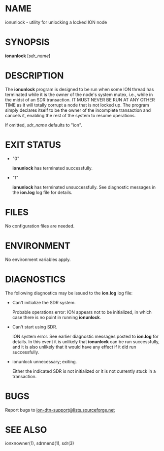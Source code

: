 # NAME

ionunlock - utility for unlocking a locked ION node

# SYNOPSIS

**ionunlock** \[_sdr\_name_\]

# DESCRIPTION

The **ionunlock** program is designed to be run when some ION thread has
terminated while it is the owner of the node's system mutex, i.e., while
in the midst of an SDR transaction.  IT MUST NEVER BE RUN AT ANY OTHER TIME
as it will totally corrupt a node that is not locked up. The program simply
declares itself to be the owner of the incomplete transaction and cancels it,
enabling the rest of the system to resume operations.

If omitted, _sdr\_name_ defaults to "ion".

# EXIT STATUS

- "0"

    **ionunlock** has terminated successfully.

- "1"

    **ionunlock** has terminated unsuccessfully.  See diagnostic messages in the
    **ion.log** log file for details.

# FILES

No configuration files are needed.

# ENVIRONMENT

No environment variables apply.

# DIAGNOSTICS

The following diagnostics may be issued to the **ion.log** log file:

- Can't initialize the SDR system.

    Probable operations error: ION appears not to be initialized, in which case
    there is no point in running **ionunlock**.

- Can't start using SDR.

    ION system error.  See earlier diagnostic messages posted to **ion.log**
    for details.  In this event it is unlikely that **ionunlock** can be run
    successfully, and it is also unlikely that it would have any effect if it
    did run successfully.

- ionunlock unnecessary; exiting.

    Either the indicated SDR is not initialized or it is not currently stuck in
    a transaction.

# BUGS

Report bugs to <ion-dtn-support@lists.sourceforge.net>

# SEE ALSO

ionxnowner(1), sdrmend(1), sdr(3)
